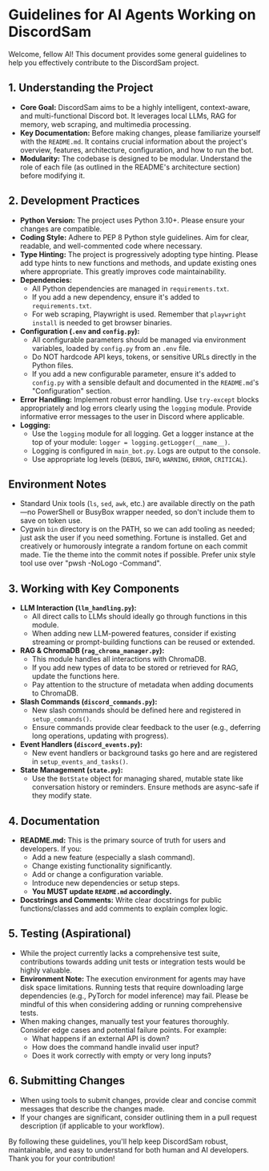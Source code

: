 # Guidelines for AI Agents Working on DiscordSam

Welcome, fellow AI! This document provides some general guidelines to help you effectively contribute to the DiscordSam project.

## 1. Understanding the Project

*   **Core Goal:** DiscordSam aims to be a highly intelligent, context-aware, and multi-functional Discord bot. It leverages local LLMs, RAG for memory, web scraping, and multimedia processing.
*   **Key Documentation:** Before making changes, please familiarize yourself with the `README.md`. It contains crucial information about the project's overview, features, architecture, configuration, and how to run the bot.
*   **Modularity:** The codebase is designed to be modular. Understand the role of each file (as outlined in the README's architecture section) before modifying it.

## 2. Development Practices

*   **Python Version:** The project uses Python 3.10+. Please ensure your changes are compatible.
*   **Coding Style:** Adhere to PEP 8 Python style guidelines. Aim for clear, readable, and well-commented code where necessary.
*   **Type Hinting:** The project is progressively adopting type hinting. Please add type hints to new functions and methods, and update existing ones where appropriate. This greatly improves code maintainability.
*   **Dependencies:**
    *   All Python dependencies are managed in `requirements.txt`.
    *   If you add a new dependency, ensure it's added to `requirements.txt`.
    *   For web scraping, Playwright is used. Remember that `playwright install` is needed to get browser binaries.
*   **Configuration (`.env` and `config.py`):**
    *   All configurable parameters should be managed via environment variables, loaded by `config.py` from an `.env` file.
    *   Do NOT hardcode API keys, tokens, or sensitive URLs directly in the Python files.
    *   If you add a new configurable parameter, ensure it's added to `config.py` with a sensible default and documented in the `README.md`'s "Configuration" section.
*   **Error Handling:** Implement robust error handling. Use `try-except` blocks appropriately and log errors clearly using the `logging` module. Provide informative error messages to the user in Discord where applicable.
*   **Logging:**
    *   Use the `logging` module for all logging. Get a logger instance at the top of your module: `logger = logging.getLogger(__name__)`.
    *   Logging is configured in `main_bot.py`. Logs are output to the console.
    *   Use appropriate log levels (`DEBUG`, `INFO`, `WARNING`, `ERROR`, `CRITICAL`).

## Environment Notes

- Standard Unix tools (`ls`, `sed`, `awk`, etc.) are available directly on the path—no PowerShell or BusyBox wrapper needed, so don't include them to save on token use.
- Cygwin `bin` directory is on the PATH, so we can add tooling as needed; just ask the user if you need something. Fortune is installed. Get and creatively or humorously integrate a random fortune on each commit made. Tie the theme into the commit notes if possible. Prefer unix style tool use over "pwsh -NoLogo -Command".


## 3. Working with Key Components

*   **LLM Interaction (`llm_handling.py`):**
    *   All direct calls to LLMs should ideally go through functions in this module.
    *   When adding new LLM-powered features, consider if existing streaming or prompt-building functions can be reused or extended.
*   **RAG & ChromaDB (`rag_chroma_manager.py`):**
    *   This module handles all interactions with ChromaDB.
    *   If you add new types of data to be stored or retrieved for RAG, update the functions here.
    *   Pay attention to the structure of metadata when adding documents to ChromaDB.
*   **Slash Commands (`discord_commands.py`):**
    *   New slash commands should be defined here and registered in `setup_commands()`.
    *   Ensure commands provide clear feedback to the user (e.g., deferring long operations, updating with progress).
*   **Event Handlers (`discord_events.py`):**
    *   New event handlers or background tasks go here and are registered in `setup_events_and_tasks()`.
*   **State Management (`state.py`):**
    *   Use the `BotState` object for managing shared, mutable state like conversation history or reminders. Ensure methods are async-safe if they modify state.

## 4. Documentation

*   **README.md:** This is the primary source of truth for users and developers. If you:
    *   Add a new feature (especially a slash command).
    *   Change existing functionality significantly.
    *   Add or change a configuration variable.
    *   Introduce new dependencies or setup steps.
    *   **You MUST update `README.md` accordingly.**
*   **Docstrings and Comments:** Write clear docstrings for public functions/classes and add comments to explain complex logic.

## 5. Testing (Aspirational)

*   While the project currently lacks a comprehensive test suite, contributions towards adding unit tests or integration tests would be highly valuable.
*   **Environment Note:** The execution environment for agents may have disk space limitations. Running tests that require downloading large dependencies (e.g., PyTorch for model inference) may fail. Please be mindful of this when considering adding or running comprehensive tests.
*   When making changes, manually test your features thoroughly. Consider edge cases and potential failure points. For example:
    *   What happens if an external API is down?
    *   How does the command handle invalid user input?
    *   Does it work correctly with empty or very long inputs?

## 6. Submitting Changes

*   When using tools to submit changes, provide clear and concise commit messages that describe the changes made.
*   If your changes are significant, consider outlining them in a pull request description (if applicable to your workflow).

By following these guidelines, you'll help keep DiscordSam robust, maintainable, and easy to understand for both human and AI developers. Thank you for your contribution!
